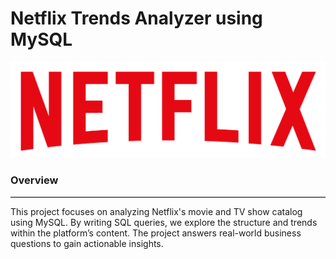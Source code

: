 # Netflix Trends Analyzer using MySQL
![image alt](https://github.com/KumarGosala24/netflix_mysql_project/blob/557b50d8206f6a114740c1e29ba5ef3e78756657/logo.png)


### Overview
<hr style="border: none; border-top: 1px solid #ccc;" />


This project focuses on analyzing Netflix's movie and TV show catalog using MySQL. By writing SQL queries, we explore the structure and trends within the platform’s content. The project answers real-world business questions to gain actionable insights.

